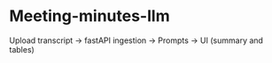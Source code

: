 # Meeting-minutes-llm

Upload transcript -> fastAPI ingestion -> Prompts -> UI (summary and tables)
